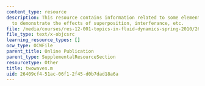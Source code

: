 ```yaml
---
content_type: resource
description: This resource contains information related to some elementary wave exercises
  to demonstrate the effects of superposition, interferance, etc.
file: /media/courses/res-12-001-topics-in-fluid-dynamics-spring-2010/26409cf451ac06f12f45d0b7dad18a6a_twowaves.m
file_type: text/x-objcsrc
learning_resource_types: []
ocw_type: OCWFile
parent_title: Online Publication
parent_type: SupplementalResourceSection
resourcetype: Other
title: twowaves.m
uid: 26409cf4-51ac-06f1-2f45-d0b7dad18a6a
---
```

